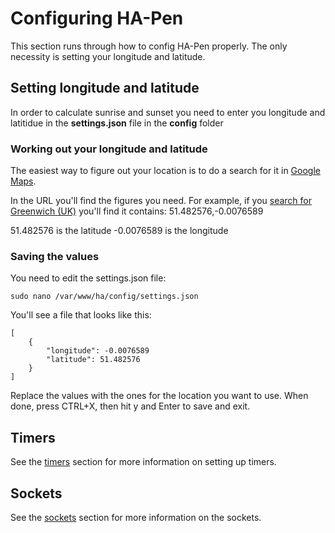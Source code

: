 # Configuring HA-Pen

This section runs through how to config HA-Pen properly. The only necessity is setting your longitude and latitude.

## Setting longitude and latitude

In order to calculate sunrise and sunset you need to enter you longitude and latitidue in the **settings.json** file in the **config** folder

### Working out your longitude and latitude

The easiest way to figure out your location is to do a search for it in [Google Maps](http://maps.google.com).

In the URL you'll find the figures you need. For example, if you [search for Greenwich (UK)](https://www.google.co.uk/maps/place/Greenwich,+London+SE10/@51.482576,-0.0076589,15z/data=!3m1!4b1!4m2!3m1!1s0x47d8a9cea79975f3:0x1470a7a162e4ca6c) you'll find it contains: 51.482576,-0.0076589

51.482576 is the latitude
-0.0076589 is the longitude

### Saving the values

You need to edit the settings.json file:

    sudo nano /var/www/ha/config/settings.json

You'll see a file that looks like this:

```
[
    {
        "longitude": -0.0076589
        "latitude": 51.482576
    }
]
```

Replace the values with the ones for the location you want to use. When done, press CTRL+X, then hit y and Enter to save and exit.

## Timers

See the [timers](timers.md) section for more information on setting up timers.

## Sockets

See the [sockets](sockets.md) section for more information on the sockets.

